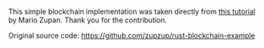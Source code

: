 This simple blockchain implementation was taken directly from [this tutorial](https://blog.logrocket.com/how-to-build-a-blockchain-in-rust/) by Mario Zupan. Thank you for the contribution.

Original source code: https://github.com/zupzup/rust-blockchain-example